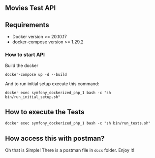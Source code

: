 ## Movies Test API

## Requirements
 * Docker version >= 20.10.17
 * docker-compose version >= 1.29.2

### How to start API

Build the docker

`docker-compose up -d --build`

And to run initial setup execute this command:

`docker exec symfony_dockerized_php_1 bash -c "sh bin/run_initial_setup.sh" `

## How to execute the Tests

`docker exec symfony_dockerized_php_1 bash -c "sh bin/run_tests.sh"`
>
## How access this with postman?

Oh that is Simple! There is a postman file in `docs` folder. Enjoy it!

